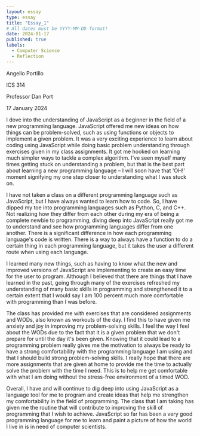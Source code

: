 ```yaml
---
layout: essay
type: essay
title: "Essay_1"
# All dates must be YYYY-MM-DD format!
date: 2024-01-17
published: true
labels:
  - Computer Science
  - Reflection
---
```


Angello Portillo

ICS 314

Professor Dan Port

17 January 2024


I dove into the understanding of JavaScript as a beginner in the field of a new programming language. JavaScript offered me new ideas on how things can be problem-solved, such as using functions or objects to implement a given problem. It was a very exciting experience to learn about coding using JavaScript while doing basic problem understanding through exercises given in my class assignments. It got me hooked on learning much simpler ways to tackle a complex algorithm. I've seen myself many times getting stuck on understanding a problem, but that is the best part about learning a new programming language – I will soon have that 'OH!' moment signifying my one step closer to understanding what I was stuck on.

I have not taken a class on a different programming language such as JavaScript, but I have always wanted to learn how to code. So, I have dipped my toe into programming languages such as Python, C, and C++. Not realizing how they differ from each other during my era of being a complete newbie to programming, diving deep into JavaScript really got me to understand and see how programming languages differ from one another. There is a significant difference in how each programming language's code is written. There is a way to always have a function to do a certain thing in each programming language, but it takes the user a different route when using each language.

I learned many new things, such as having to know what the new and improved versions of JavaScript are implementing to create an easy time for the user to program. Although I believed that there are things that I have learned in the past, going through many of the exercises refreshed my understanding of many basic skills in programming and strengthened it to a certain extent that I would say I am 100 percent much more comfortable with programming than I was before.

The class has provided me with exercises that are considered assignments and WODs, also known as workouts of the day. I find this to have given me anxiety and joy in improving my problem-solving skills. I feel the way I feel about the WODs due to the fact that it is a given problem that we don't prepare for until the day it's been given. Knowing that it could lead to a programming problem really gives me the motivation to always be ready to have a strong comfortability with the programming language I am using and that I should build strong problem-solving skills. I really hope that there are more assignments that are given at home to provide me the time to actually solve the problem with the time I need. This is to help me get comfortable with what I am doing without the stress-free environment of a timed WOD.

Overall, I have and will continue to dig deep into using JavaScript as a language tool for me to program and create ideas that help me strengthen my comfortability in the field of programming. The class that I am taking has given me the routine that will contribute to improving the skill of programming that I wish to achieve. JavaScript so far has been a very good programming language for me to learn and paint a picture of how the world I live in is in need of computer scientists.

